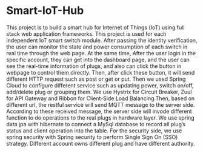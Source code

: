 # Smart-IoT-Hub
This project is to build a smart hub for Internet of Things (IoT) using full stack web application frameworks. This project is used for each independent IoT smart switch module. After passing the identity verification, the user can monitor the state and power consumption of each switch in real time through the web page. At the same time, After the user login in the specific account, they can get into the dashboard page, and the user can see the real-time information of plugs, and also can click the button in webpage to control them directly.  Then, after click these button, it will send different HTTP request such as post or get or put. Then we used Spring Cloud to configure different service such as updating power, switch on/off, add/delete plug or grouping them. We use Hystrix for Circuit Breaker, Zuul for API Gateway and Ribbon for Client-Side Load Balancing.Then, based on different url, the restful service will send MQTT message to the server side. According to these received message, the server side will invode different function to do operations to the real plugs in hardware layer. 
We use spring data jpa with hibernate to connect a MySql database to record all plug’s status and client operation into the table.
For the security side, we use spring security with Spring security to perform Single Sign On (SSO) strategy. Different account owns different plug and have different authority.
